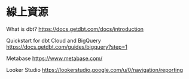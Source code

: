 # 線上資源

What is dbt?
https://docs.getdbt.com/docs/introduction

Quickstart for dbt Cloud and BigQuery
https://docs.getdbt.com/guides/bigquery?step=1

Metabase
https://www.metabase.com/

Looker Studio
https://lookerstudio.google.com/u/0/navigation/reporting